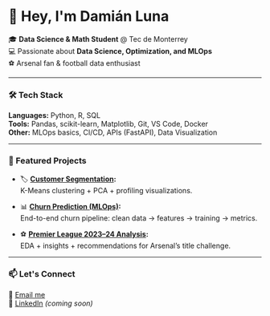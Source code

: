 # 👋 Hey, I'm Damián Luna  

🎓 **Data Science & Math Student** @ Tec de Monterrey  
💻 Passionate about **Data Science, Optimization, and MLOps**  
⚽ Arsenal fan & football data enthusiast  

---

### 🛠️ Tech Stack
**Languages:** Python, R, SQL  
**Tools:** Pandas, scikit-learn, Matplotlib, Git, VS Code, Docker  
**Other:** MLOps basics, CI/CD, APIs (FastAPI), Data Visualization

---

### 📌 Featured Projects
- 🏷 **[Customer Segmentation](https://github.com/Demian-11/customer-segmentation):**  
  K-Means clustering + PCA + profiling visualizations.  

- 📊 **[Churn Prediction (MLOps)](https://github.com/Demian-11/churn-mlops):**  
  End-to-end churn pipeline: clean data → features → training → metrics.  

- ⚽ **[Premier League 2023–24 Analysis](https://github.com/Demian-11/premier-league-analysis):**  
  EDA + insights + recommendations for Arsenal’s title challenge.

---

### 📫 Let's Connect
📧 [Email me](mailto:a01645865@tec.mx)  
💼 [LinkedIn](https://www.linkedin.com/) _(coming soon)_  
